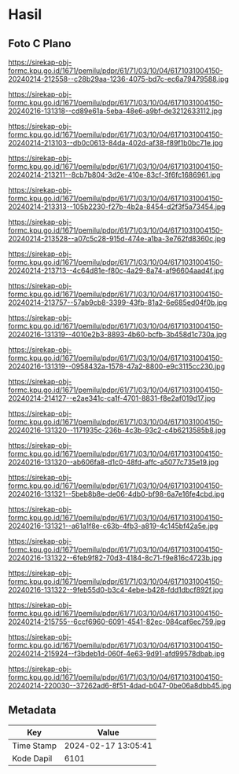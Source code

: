 # Hasil

## Foto C Plano

https://sirekap-obj-formc.kpu.go.id/1671/pemilu/pdpr/61/71/03/10/04/6171031004150-20240214-212558--c28b29aa-1236-4075-bd7c-ec6a79479588.jpg

https://sirekap-obj-formc.kpu.go.id/1671/pemilu/pdpr/61/71/03/10/04/6171031004150-20240216-131318--cd89e61a-5eba-48e6-a9bf-de3212633112.jpg

https://sirekap-obj-formc.kpu.go.id/1671/pemilu/pdpr/61/71/03/10/04/6171031004150-20240214-213103--db0c0613-84da-402d-af38-f89f1b0bc71e.jpg

https://sirekap-obj-formc.kpu.go.id/1671/pemilu/pdpr/61/71/03/10/04/6171031004150-20240214-213211--8cb7b804-3d2e-410e-83cf-3f6fc1686961.jpg

https://sirekap-obj-formc.kpu.go.id/1671/pemilu/pdpr/61/71/03/10/04/6171031004150-20240214-213313--105b2230-f27b-4b2a-8454-d2f3f5a73454.jpg

https://sirekap-obj-formc.kpu.go.id/1671/pemilu/pdpr/61/71/03/10/04/6171031004150-20240214-213528--a07c5c28-915d-474e-a1ba-3e762fd8360c.jpg

https://sirekap-obj-formc.kpu.go.id/1671/pemilu/pdpr/61/71/03/10/04/6171031004150-20240214-213713--4c64d81e-f80c-4a29-8a74-af96604aad4f.jpg

https://sirekap-obj-formc.kpu.go.id/1671/pemilu/pdpr/61/71/03/10/04/6171031004150-20240214-213757--57ab9cb8-3399-43fb-81a2-6e685ed04f0b.jpg

https://sirekap-obj-formc.kpu.go.id/1671/pemilu/pdpr/61/71/03/10/04/6171031004150-20240216-131319--4010e2b3-8893-4b60-bcfb-3b458d1c730a.jpg

https://sirekap-obj-formc.kpu.go.id/1671/pemilu/pdpr/61/71/03/10/04/6171031004150-20240216-131319--0958432a-1578-47a2-8800-e9c3115cc230.jpg

https://sirekap-obj-formc.kpu.go.id/1671/pemilu/pdpr/61/71/03/10/04/6171031004150-20240214-214127--e2ae341c-ca1f-4701-8831-f8e2af019d17.jpg

https://sirekap-obj-formc.kpu.go.id/1671/pemilu/pdpr/61/71/03/10/04/6171031004150-20240216-131320--1171935c-236b-4c3b-93c2-c4b6213585b8.jpg

https://sirekap-obj-formc.kpu.go.id/1671/pemilu/pdpr/61/71/03/10/04/6171031004150-20240216-131320--ab606fa8-d1c0-48fd-affc-a5077c735e19.jpg

https://sirekap-obj-formc.kpu.go.id/1671/pemilu/pdpr/61/71/03/10/04/6171031004150-20240216-131321--5beb8b8e-de06-4db0-bf98-6a7e16fe4cbd.jpg

https://sirekap-obj-formc.kpu.go.id/1671/pemilu/pdpr/61/71/03/10/04/6171031004150-20240216-131321--a61a1f8e-c63b-4fb3-a819-4c145bf42a5e.jpg

https://sirekap-obj-formc.kpu.go.id/1671/pemilu/pdpr/61/71/03/10/04/6171031004150-20240216-131322--6feb9f82-70d3-4184-8c71-f9e816c4723b.jpg

https://sirekap-obj-formc.kpu.go.id/1671/pemilu/pdpr/61/71/03/10/04/6171031004150-20240216-131322--9feb55d0-b3c4-4ebe-b428-fdd1dbcf892f.jpg

https://sirekap-obj-formc.kpu.go.id/1671/pemilu/pdpr/61/71/03/10/04/6171031004150-20240214-215755--6ccf6960-6091-4541-82ec-084caf6ec759.jpg

https://sirekap-obj-formc.kpu.go.id/1671/pemilu/pdpr/61/71/03/10/04/6171031004150-20240214-215924--f3bdeb1d-060f-4e63-9d91-afd99578dbab.jpg

https://sirekap-obj-formc.kpu.go.id/1671/pemilu/pdpr/61/71/03/10/04/6171031004150-20240214-220030--37262ad6-8f51-4dad-b047-0be06a8dbb45.jpg


## Metadata

| Key        | Value               |
| ---------- | ------------------- |
| Time Stamp | 2024-02-17 13:05:41 |
| Kode Dapil | 6101                |



